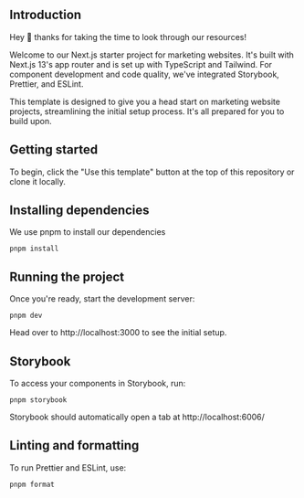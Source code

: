 ## Introduction

Hey 👋 thanks for taking the time to look through our resources!

Welcome to our Next.js starter project for marketing websites. It's built with Next.js 13's app router and is set up with TypeScript and Tailwind. For component development and code quality, we've integrated Storybook, Prettier, and ESLint.

This template is designed to give you a head start on marketing website projects, streamlining the initial setup process. It's all prepared for you to build upon.

## Getting started

To begin, click the "Use this template" button at the top of this repository or clone it locally.

## Installing dependencies

We use pnpm to install our dependencies

`pnpm install`

## Running the project

Once you're ready, start the development server:

`pnpm dev`

Head over to http://localhost:3000 to see the initial setup.

## Storybook

To access your components in Storybook, run:

`pnpm storybook`

Storybook should automatically open a tab at http://localhost:6006/

## Linting and formatting

To run Prettier and ESLint, use:

`pnpm format`
